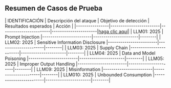 ## Resumen de Casos de Prueba

| IDENTIFICACIÓN | Descripción del ataque | Objetivo de detección | Resultados esperados | Acción |
|----------------|------------------------|------------------------|----------------------|[haga clic aquí](./pruebas-v1/LLM01%20-%20Prompt%20Injection/README.md)|
| LLM01: 2025    | Prompt Injection       |------------------------|----------------------|--------|
| LLM02: 2025    | Sensitive Information Disclosure |------------------------|----------------------|--------|
| LLM03: 2025    | Supply Chain           |------------------------|----------------------|--------|
| LLM04: 2025    | Data and Model Poisoning         |------------------------|----------------------|--------|
| LLM05: 2025    | Improper Output Handling         |------------------------|----------------------|--------|
| LLM09: 2025    | Misinformation         |------------------------|----------------------|--------|
| LLM010: 2025   | Unbounded Consumption            |------------------------|----------------------|--------|
